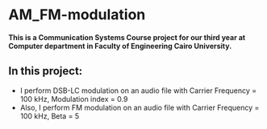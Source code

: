 # AM_FM-modulation
#### This is a Communication Systems Course project for our third year at Computer department in Faculty of Engineering Cairo University.
## In this project:
* I perform DSB-LC modulation on an audio file with Carrier Frequency = 100 kHz, Modulation index = 0.9
* Also, I perform FM modulation on an audio file with Carrier Frequency = 100 kHz, Beta = 5
